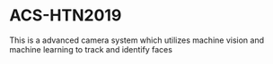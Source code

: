 # ACS-HTN2019
This is a advanced camera system which utilizes machine vision and machine learning to track and identify faces
